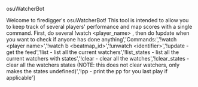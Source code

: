 osuWatcherBot

Welcome to firedigger's osuWatcherBot! This tool is intended to allow you to keep track of several players' performance and map scores with a single command.
First, do several !watch <player_name> , then do \!update when you want to check if anyone has done anything','Commands:','\!watch \<player name>','\!watch b \<beatmap_id>','\!unwatch \<identifier>','\!update - get the feed','\!list - list all the current watchers','\!list_states - list all the current watchers with states','\!clear - clear all the watches','\!clear_states - clear all the watchers states (NOTE: this does not clear watchers, only makes the states undefined)','\!pp - print the pp for you last play if applicable']
